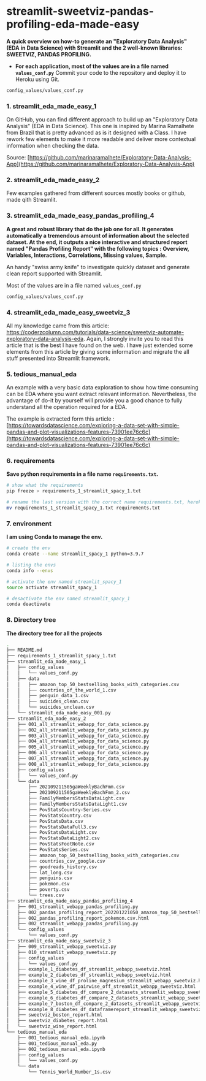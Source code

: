 # streamlit-sweetviz-pandas-profiling-eda-made-easy
**A quick overview on how-to generate an "Exploratory Data Analysis" (EDA in Data Science) with Streamlit and the 2 well-known libraries:  SWEETVIZ, PANDAS PROFILING.**


- **For each application, most of the values are in a file named `values_conf.py`**
Commit your code to the repository and deploy it to Heroku using Git.
```bash
config_values/values_conf.py
```

### 1. streamlit_eda_made_easy_1
On GitHub, you can find different approach to build up an "Exploratory Data Analysis" (EDA in Data Science). This one is inspired by Marina Ramalhete from Brazil that is pretty advanced as is it designed with a Class. I have rework few elements to make it more readable and deliver more contextual information when checking the data.

Source: [https://github.com/marinaramalhete/Exploratory-Data-Analysis-App](https://github.com/marinaramalhete/Exploratory-Data-Analysis-App)

### 2. streamlit_eda_made_easy_2
Few examples gathered from different sources mostly books or github, made qith Streamlit.


### 3. streamlit_eda_made_easy_pandas_profiling_4
**A great and robust library that do the job one for all. It generates automatically a tremendous amount of
information about the selected dataset. At the end, it outputs a nice interactive and structured report named
"Pandas Profiling Report" with the following topics : Overview, Variables, Interactions, Correlations, Missing
values, Sample.** 

An handy "swiss army knife" to investigate quickly dataset and generate clean report supported with Streamlit.

Most of the values are in a file named `values_conf.py`
```bash
config_values/values_conf.py
```


### 4. streamlit_eda_made_easy_sweetviz_3
All my knowledge came from this article: <a href="https://coderzcolumn.com/tutorials/data-science/sweetviz-automate-exploratory-data-analysis-eda"
    target="_blank">https://coderzcolumn.com/tutorials/data-science/sweetviz-automate-exploratory-data-analysis-eda</a>. Again, I strongly invite you to read this article that is the best I have found on the web. I have just extended some elements from this article by giving some information and migrate the all stuff presented into Streamlit framework.

### 5. tedious_manual_eda
An example with a very basic data exploration to show how time consuming can be EDA where you want extract relevant information. Nevertheless, the advantage of do-it by yourself will provide you a good chance to fully understand all the operation required for a EDA.


The example is extracted form this article : [https://towardsdatascience.com/exploring-a-data-set-with-simple-pandas-and-plot-visualizations-features-73901ee76c6c](https://towardsdatascience.com/exploring-a-data-set-with-simple-pandas-and-plot-visualizations-features-73901ee76c6c)


### 6. requirements

**Save python requirements in a file name `requirements.txt`.**
```bash
# show what the requirements
pip freeze > requirements_1_streamlit_spacy_1.txt

# rename the last version with the correct name requirements.txt, heroku only accept the filename requirements.txt
mv requirements_1_streamlit_spacy_1.txt requirements.txt

```
### 7. environment

**I am using Conda to manage the env.**

```bash
# create the env
conda create --name streamlit_spacy_1 python=3.9.7

# listing the envs
conda info --envs

# activate the env named streamlit_spacy_1
source activate streamlit_spacy_1

# desactivate the env named streamlit_spacy_1
conda deactivate
```

### 8. Directory tree

**The directory tree for all the projects**
```bash
.
├── README.md
├── requirements_1_streamlit_spacy_1.txt
├── streamlit_eda_made_easy_1
│   ├── config_values
│   │   └── values_conf.py
│   ├── data
│   │   ├── amazon_top_50_bestselling_books_with_categories.csv
│   │   ├── countries_of_the_world_1.csv
│   │   ├── penguin_data_1.csv
│   │   ├── suicides_clean.csv
│   │   └── suicides_unclean.csv
│   └── streamlit_eda_made_easy_001.py
├── streamlit_eda_made_easy_2
│   ├── 001_all_streamlit_webapp_for_data_science.py
│   ├── 002_all_streamlit_webapp_for_data_science.py
│   ├── 003_all_streamlit_webapp_for_data_science.py
│   ├── 004_all_streamlit_webapp_for_data_science.py
│   ├── 005_all_streamlit_webapp_for_data_science.py
│   ├── 006_all_streamlit_webapp_for_data_science.py
│   ├── 007_all_streamlit_webapp_for_data_science.py
│   ├── 008_all_streamlit_webapp_for_data_science.py
│   ├── config_values
│   │   └── values_conf.py
│   └── data
│       ├── 202109211505gaWeeklyBachFmm.csv
│       ├── 202109211505gaWeeklyBachFmm_2.csv
│       ├── FamilyMembersStatsDataLight.csv
│       ├── FamilyMembersStatsDataLight1.csv
│       ├── PovStatsCountry-Series.csv
│       ├── PovStatsCountry.csv
│       ├── PovStatsData.csv
│       ├── PovStatsDataFull3.csv
│       ├── PovStatsDataLight.csv
│       ├── PovStatsDataLight2.csv
│       ├── PovStatsFootNote.csv
│       ├── PovStatsSeries.csv
│       ├── amazon_top_50_bestselling_books_with_categories.csv
│       ├── countries_csv_google.csv
│       ├── goodreads_history.csv
│       ├── lat_long.csv
│       ├── penguins.csv
│       ├── pokemon.csv
│       ├── poverty.csv
│       └── trees.csv
├── streamlit_eda_made_easy_pandas_profiling_4
│   ├── 001_streamlit_webapp_pandas_profiling.py
│   ├── 002_pandas_profiling_report_202201221050_amazon_top_50_bestselling_books_with_categories.csv.html
│   ├── 002_pandas_profiling_report_pokemon.csv.html
│   ├── 002_streamlit_webapp_pandas_profiling.py
│   └── config_values
│       └── values_conf.py
├── streamlit_eda_made_easy_sweetviz_3
│   ├── 009_streamlit_webapp_sweetviz.py
│   ├── 010_streamlit_webapp_sweetviz.py
│   ├── config_values
│   │   └── values_conf.py
│   ├── example_1_diabetes_df_streamlit_webapp_sweetviz.html
│   ├── example_2_diabetes_df_streamlit_webapp_sweetviz.html
│   ├── example_3_wine_df_proline_magnesium_streamlit_webapp_sweetviz.html
│   ├── example_4_wine_df_pairwise_off_streamlit_webapp_sweetviz.html
│   ├── example_5_diabetes_df_compare_2_datasets_streamlit_webapp_sweetviz.html
│   ├── example_6_diabetes_df_compare_2_datasets_streamlit_webapp_sweetviz.html
│   ├── example_7_boston_df_compare_2_datasets_streamlit_webapp_sweetviz.html
│   ├── example_8_diabetes_df_dataframereport_streamlit_webapp_sweetviz.html
│   ├── sweetviz_boston_report.html
│   ├── sweetviz_diabetes_report.html
│   └── sweetviz_wine_report.html
└── tedious_manual_eda
    ├── 001_tedious_manual_eda.ipynb
    ├── 001_tedious_manual_eda.py
    ├── 002_tedious_manual_eda.ipynb
    ├── config_values
    │   └── values_conf.py
    └── data
        └── Tennis_World_Number_1s.csv
```